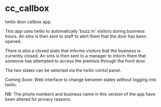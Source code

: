 # cc_callbox
twilio door callbox app.

This app uses twilio to automatically 'buzz in' visitors during business hours.
An sms is then sent to staff to alert them that the door has been opened.

There is also a closed state that informs visitors that the business is currently closed. An sms is then sent to a manager to inform them that someone has attempted to access the premisis through the front door.

The two states can be selected via the twilio contol panel.

Coming Soon:
Web interface to change between states without logging into twilio.

NB:
The phone numbers and business name in this version of the app have been altered for privacy reasons.
